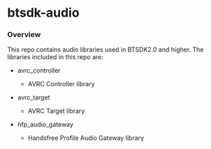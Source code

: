 # btsdk-audio

### Overview

This repo contains audio libraries used in BTSDK2.0 and higher. The libraries included in this repo are:

* avrc_controller<br/>
    * AVRC Controller library<br/>


* avrc_target<br/>
    * AVRC Target library<br/>


* hfp_audio_gateway<br/>
    * Handsfree Profile Audio Gateway library<br/>

